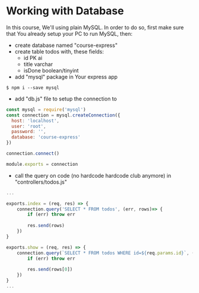 # Working with Database

In this course, We'll using plain MySQL. In order to do so, first make sure that You already setup your PC to run MySQL, then:

- create database named "course-express"
- create table todos with, these fields: 
    - id PK ai
    - title varchar 
    - isDone boolean/tinyint
- add "mysql" package in Your express app
```
$ npm i --save mysql
```
- add "db.js" file to setup the connection to 

```javascript
const mysql = require('mysql')
const connection = mysql.createConnection({
  host: 'localhost',
  user: 'root',
  password: '',
  database: 'course-express'
})

connection.connect()

module.exports = connection

```
- call the query on code (no hardcode hardcode club anymore) in "controllers/todos.js"

```javascript
...

exports.index = (req, res) => {
    connection.query('SELECT * FROM todos', (err, rows)=> {
        if (err) throw err
      
        res.send(rows)
    })    
}

exports.show = (req, res) => {
    connection.query(`SELECT * FROM todos WHERE id=${req.params.id}`, (err, rows)=> {
        if (err) throw err
      
        res.send(rows[0])
    })
}
...
```